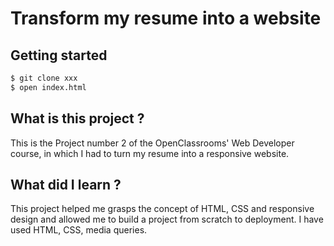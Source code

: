 # Transform my resume into a website


## Getting started

```bash
$ git clone xxx
$ open index.html
```

## What is this project ?

This is the Project number 2 of the OpenClassrooms' Web Developer course, in which I had to turn my resume into a responsive website.

## What did I learn ?

This project helped me grasps the concept of HTML, CSS and responsive design and allowed me to build a project from scratch to deployment.
I have used HTML, CSS, media queries.
